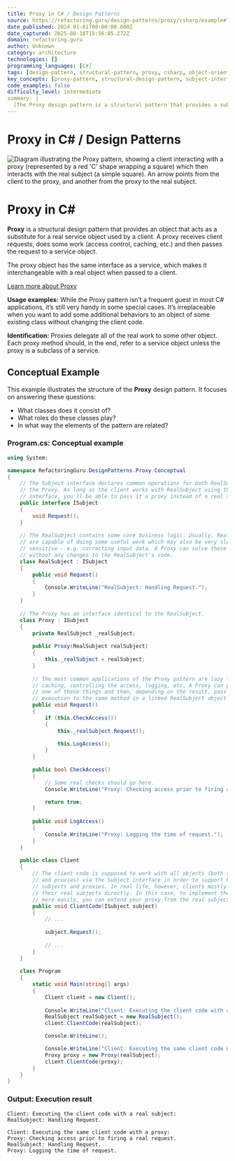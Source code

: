 ```yaml
---
title: Proxy in C# / Design Patterns
source: https://refactoring.guru/design-patterns/proxy/csharp/example#lang-features
date_published: 2024-01-01T00:00:00.000Z
date_captured: 2025-08-18T15:56:05.272Z
domain: refactoring.guru
author: Unknown
category: architecture
technologies: []
programming_languages: [C#]
tags: [design-pattern, structural-pattern, proxy, csharp, object-oriented-programming, software-design, code-example]
key_concepts: [proxy-pattern, structural-design-pattern, subject-interface, real-subject, lazy-loading, caching, access-control, logging]
code_examples: false
difficulty_level: intermediate
summary: |
  [The Proxy design pattern is a structural pattern that provides a substitute or placeholder for another object to control access to it. It allows adding extra behaviors like access control, caching, or logging before or after forwarding requests to the real service object. The proxy object shares the same interface as the real service, making it interchangeable from the client's perspective. This article illustrates the pattern's structure with a conceptual C# example, demonstrating how a proxy can intercept and manage requests to a `RealSubject` without altering the client code.]
---
```

# Proxy in C# / Design Patterns

![Diagram illustrating the Proxy pattern, showing a client interacting with a proxy (represented by a red 'C' shape wrapping a square) which then interacts with the real subject (a simple square). An arrow points from the client to the proxy, and another from the proxy to the real subject.](/images/patterns/cards/proxy-mini.png?id=25890b11e7dc5af29625ccd0678b63a8)

# **Proxy** in C#

**Proxy** is a structural design pattern that provides an object that acts as a substitute for a real service object used by a client. A proxy receives client requests, does some work (access control, caching, etc.) and then passes the request to a service object.

The proxy object has the same interface as a service, which makes it interchangeable with a real object when passed to a client.

[Learn more about Proxy](/design-patterns/proxy)

**Usage examples:** While the Proxy pattern isn’t a frequent guest in most C# applications, it’s still very handy in some special cases. It’s irreplaceable when you want to add some additional behaviors to an object of some existing class without changing the client code.

**Identification:** Proxies delegate all of the real work to some other object. Each proxy method should, in the end, refer to a service object unless the proxy is a subclass of a service.

## Conceptual Example

This example illustrates the structure of the **Proxy** design pattern. It focuses on answering these questions:

*   What classes does it consist of?
*   What roles do these classes play?
*   In what way the elements of the pattern are related?

### Program.cs: Conceptual example

```csharp
using System;

namespace RefactoringGuru.DesignPatterns.Proxy.Conceptual
{
    // The Subject interface declares common operations for both RealSubject and
    // the Proxy. As long as the client works with RealSubject using this
    // interface, you'll be able to pass it a proxy instead of a real subject.
    public interface ISubject
    {
        void Request();
    }
    
    // The RealSubject contains some core business logic. Usually, RealSubjects
    // are capable of doing some useful work which may also be very slow or
    // sensitive - e.g. correcting input data. A Proxy can solve these issues
    // without any changes to the RealSubject's code.
    class RealSubject : ISubject
    {
        public void Request()
        {
            Console.WriteLine("RealSubject: Handling Request.");
        }
    }
    
    // The Proxy has an interface identical to the RealSubject.
    class Proxy : ISubject
    {
        private RealSubject _realSubject;
        
        public Proxy(RealSubject realSubject)
        {
            this._realSubject = realSubject;
        }
        
        // The most common applications of the Proxy pattern are lazy loading,
        // caching, controlling the access, logging, etc. A Proxy can perform
        // one of these things and then, depending on the result, pass the
        // execution to the same method in a linked RealSubject object.
        public void Request()
        {
            if (this.CheckAccess())
            {
                this._realSubject.Request();

                this.LogAccess();
            }
        }
		
        public bool CheckAccess()
        {
            // Some real checks should go here.
            Console.WriteLine("Proxy: Checking access prior to firing a real request.");

            return true;
        }
		
        public void LogAccess()
        {
            Console.WriteLine("Proxy: Logging the time of request.");
        }
    }
    
    public class Client
    {
        // The client code is supposed to work with all objects (both subjects
        // and proxies) via the Subject interface in order to support both real
        // subjects and proxies. In real life, however, clients mostly work with
        // their real subjects directly. In this case, to implement the pattern
        // more easily, you can extend your proxy from the real subject's class.
        public void ClientCode(ISubject subject)
        {
            // ...
            
            subject.Request();
            
            // ...
        }
    }
    
    class Program
    {
        static void Main(string[] args)
        {
            Client client = new Client();
            
            Console.WriteLine("Client: Executing the client code with a real subject:");
            RealSubject realSubject = new RealSubject();
            client.ClientCode(realSubject);

            Console.WriteLine();

            Console.WriteLine("Client: Executing the same client code with a proxy:");
            Proxy proxy = new Proxy(realSubject);
            client.ClientCode(proxy);
        }
    }
}
```

### Output: Execution result

```text
Client: Executing the client code with a real subject:
RealSubject: Handling Request.

Client: Executing the same client code with a proxy:
Proxy: Checking access prior to firing a real request.
RealSubject: Handling Request.
Proxy: Logging the time of request.
```